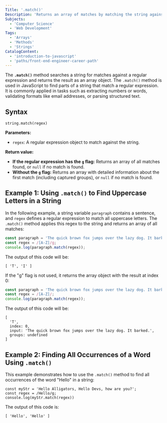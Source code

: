```yaml
---
Title: '.match()'
Description: 'Returns an array of matches by matching the string against a regular expression.'
Subjects:
  - 'Computer Science'
  - 'Web Development'
Tags:
  - 'Arrays'
  - 'Methods'
  - 'Strings'
CatalogContent:
  - 'introduction-to-javascript'
  - 'paths/front-end-engineer-career-path'
---
```


The **`.match()`** method searches a string for matches against a regular expression and returns the result as an array object. The `.match()` method is used in JavaScript to find parts of a string that match a regular expression. It is commonly applied in tasks such as extracting numbers or words, validating formats like email addresses, or parsing structured text.

## Syntax

```pseudo
string.match(regex)
```

**Parameters:**

- `regex`: A regular expression object to match against the string.

**Return value:**

- **If the regular expression has the `g` flag:** Returns an array of all matches found, or `null` if no match is found.
- **Without the `g` flag:** Returns an array with detailed information about the first match (including captured groups), or `null` if no match is found.

## Example 1: Using `.match()` to Find Uppercase Letters in a String

In the following example, a string variable `paragraph` contains a sentence, and `regex` defines a regular expression to match all uppercase letters. The `.match()` method applies this regex to the string and returns an array of all matches:

```js
const paragraph = 'The quick brown fox jumps over the lazy dog. It barked.';
const regex = /[A-Z]/g;
console.log(paragraph.match(regex));
```

The output of this code will be:

```shell
[ 'T', 'I' ]
```

If the "g" flag is not used, it returns the array object with the result at index 0:

```js
const paragraph = 'The quick brown fox jumps over the lazy dog. It barked.';
const regex = /[A-Z]/;
console.log(paragraph.match(regex));
```

The output of this code will be:

```shell
[
  'T',
  index: 0,
  input: 'The quick brown fox jumps over the lazy dog. It barked.',
  groups: undefined
]
```

## Example 2: Finding All Occurrences of a Word Using `.match()`

This example demonstrates how to use the `.match()` method to find all occurrences of the word "Hello" in a string:

```codebyte/javascript
const myStr = 'Hello Alligators, Hello Devs, how are you?';
const regex = /Hello/g;
console.log(myStr.match(regex))
```

The output of this code is:

```shell
[ 'Hello', 'Hello' ]
```

